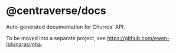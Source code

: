 # @centraverse/docs

Auto-generated documentation for Churros' API.

To be moved into a separate project, see <https://github.com/ewen-lbh/narasimha>.
